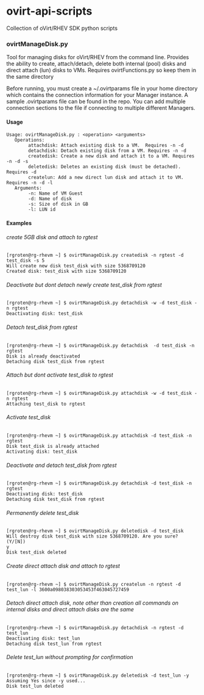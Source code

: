 # ovirt-api-scripts
Collection of oVirt/RHEV SDK python scripts

### ovirtManageDisk.py 

Tool for managing disks for oVirt/RHEV from the command line.
Provides the ability to create, attach/detach, delete both internal (pool) disks and direct attach (lun) disks to VMs.
Requires ovirtFunctions.py so keep them in the same directory

Before running, you must create a ~/.ovirtparams file in your home directory which contains the connection information for your Manager instance.  A sample .ovirtparams file can be found in the repo.  You can add multiple connection sections to the file if connecting to multiple different Managers.

#### Usage
```
Usage: ovirtManageDisk.py : <operation> <arguments>
   Operations:
        attachdisk: Attach existing disk to a VM.  Requires -n -d
        detachdisk: Detach existing disk from a VM. Requires -n -d
        createdisk: Create a new disk and attach it to a VM. Requires -n -d -s
        deletedisk: Deletes an existing disk (must be detached). Requires -d
        createlun: Add a new direct lun disk and attach it to VM. Requires -n -d -l
   Arguments:
        -n: Name of VM Guest
        -d: Name of disk
        -s: Size of disk in GB
        -l: LUN id
```
#### Examples

###### create 5GB disk and attach to rgtest
```
[rgroten@rg-rhevm ~] $ ovirtManageDisk.py createdisk -n rgtest -d test_disk -s 5
Will create new disk test_disk with size 5368709120
Created disk: test_disk with size 5368709120
```
###### Deactivate but dont detach newly create test_disk from rgtest
```
[rgroten@rg-rhevm ~] $ ovirtManageDisk.py detachdisk -w -d test_disk -n rgtest
Deactivating disk: test_disk
```
###### Detach test_disk from rgtest
```
[rgroten@rg-rhevm ~] $ ovirtManageDisk.py detachdisk  -d test_disk -n rgtest                             
Disk is already deactivated
Detaching disk test_disk from rgtest
```
###### Attach but dont activate test_disk to rgtest
```
[rgroten@rg-rhevm ~] $ ovirtManageDisk.py attachdisk -w -d test_disk -n rgtest                           
Attaching test_disk to rgtest
```
###### Activate test_disk
```
[rgroten@rg-rhevm ~] $ ovirtManageDisk.py attachdisk -d test_disk -n rgtest                              
Disk test_disk is already attached
Activating disk: test_disk
```
###### Deactivate and detach test_disk from rgtest
```
[rgroten@rg-rhevm ~] $ ovirtManageDisk.py detachdisk -d test_disk -n rgtest                              
Deactivating disk: test_disk
Detaching disk test_disk from rgtest
```
###### Permanently delete test_disk
```
[rgroten@rg-rhevm ~] $ ovirtManageDisk.py deletedisk -d test_disk                                         
Will destroy disk test_disk with size 5368709120. Are you sure? (Y/[N])
y
Disk test_disk deleted
```
###### Create direct attach disk and attach to rgtest
```
[rgroten@rg-rhevm ~] $ ovirtManageDisk.py createlun -n rgtest -d test_lun -l 3600a098038303053453f463045727459
```
###### Detach direct attach disk, note other than creation all commands on internal disks and direct attach disks are the same
```
[rgroten@rg-rhevm ~] $ ovirtManageDisk.py detachdisk -n rgtest -d test_lun
Deactivating disk: test_lun
Detaching disk test_lun from rgtest
```
###### Delete test_lun without prompting for confirmation
```
[rgroten@rg-rhevm ~] $ ovirtManageDisk.py deletedisk -d test_lun -y
Assuming Yes since -y used...
Disk test_lun deleted
```
